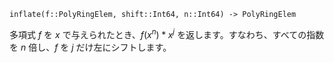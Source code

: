```
inflate(f::PolyRingElem, shift::Int64, n::Int64) -> PolyRingElem
```

多項式 $f$ を $x$ で与えられたとき、$f(x^n)*x^j$ を返します。すなわち、すべての指数を $n$ 倍し、$f$ を $j$ だけ左にシフトします。
